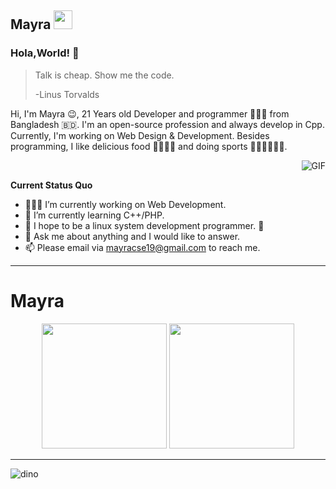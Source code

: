 ## Mayra <img src="https://gitee.com/skykeyjoker/PicCloud/raw/master/img/Mario_Hello_Big.gif" width="30px">

### Hola,World! 👋

> Talk is cheap. Show me the code.
>
> -Linus Torvalds

Hi, I'm Mayra 😉, 21 Years old Developer and programmer 👨🏻‍💻 from Bangladesh 🇧🇩. I'm an open-source profession and always develop in Cpp. Currently, I'm working on Web Design & Development. Besides programming, I like delicious food 🥗🥩🌮🍣 and doing sports 🏃⛹️‍♂️🏋🏼‍♂️.

​	<img align="right" alt="GIF" src="https://media.giphy.com/media/iIqmM5tTjmpOB9mpbn/giphy.gif" />

**Current Status Quo**

* 👨🏻‍💻 I’m currently working on Web Development.
* 🌱 I’m currently learning C++/PHP.
* 🤔  I hope to be a linux system development programmer. 🐧
* 💬 Ask me about anything and I would like to answer.
* 📫 Please email via mayracse19@gmail.com to reach me.



---


# Mayra

<p align="center">
<img height="200" src="https://github-readme-stats.vercel.app/api?username=H-K-R&count_private=true&show_icons=true&theme=dracula&include_all_commits=true"/>
<img height="200" src="https://github-readme-stats.vercel.app/api/top-langs/?username=H-K-R&theme=dracula&hide=html,jupyter+notebook&count_private=true&show_icons=true"/>
</p>
  
----------------






![dino](https://gitee.com/skykeyjoker/PicCloud/raw/master/img/dino.gif)


